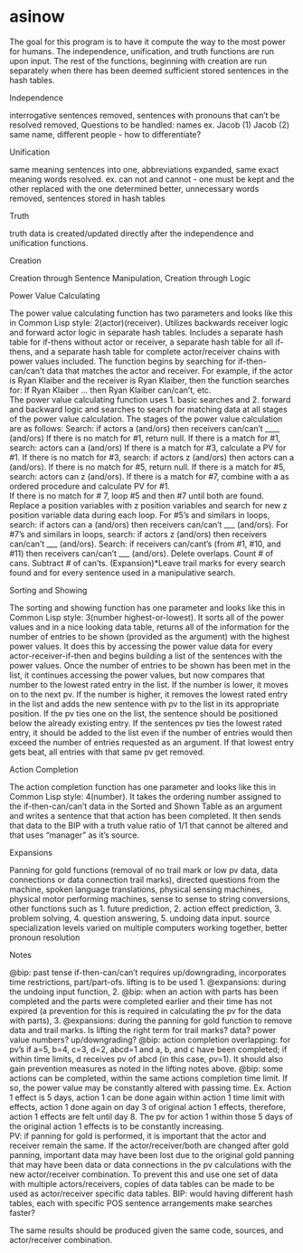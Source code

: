 # asinow

The goal for this program is to have it compute the way to the most power for humans. The independence, unification, and truth functions are run upon input. The rest of the functions, beginning with creation are run separately when there has been deemed sufficient stored sentences in the hash tables. 

Independence

interrogative sentences removed,
sentences with pronouns that can’t be resolved removed,
Questions to be handled: 
names ex. Jacob (1) Jacob (2) same name, different people - how to differentiate? 

Unification

same meaning sentences into one,
abbreviations expanded,
same exact meaning words resolved. ex. can not and cannot - one must be kept and the other replaced with the one determined better, 
unnecessary words removed, 
sentences stored in hash tables

Truth

truth data is created/updated directly after the independence and unification functions. 

Creation

Creation through Sentence Manipulation,
Creation through Logic

Power Value Calculating

The power value calculating function has two parameters and looks like this in Common Lisp style: 2(actor)(receiver). 
Utilizes backwards receiver logic and forward actor logic in separate hash tables. Includes a separate hash table for if-thens without actor or receiver, a separate hash table for all if-thens, and a separate hash table for complete actor/receiver chains with power values included. 
The function begins by searching for if-then-can/can’t data that matches the actor and receiver. For example, if the actor is Ryan Klaiber and the receiver is Ryan Klaiber, then the function searches for: If Ryan Klaiber … then Ryan Klaiber can/can’t, etc.  
The power value calculating function uses 1. basic searches and 2. forward and backward logic and searches to search for matching data at all stages of the power value calculation. The stages of the power value calculation are as follows: 
Search: if actors a (and/ors) then receivers can/can’t ____ (and/ors)
If there is no match for #1, return null. 
If there is a match for #1, search: actors can a (and/ors)
If there is a match for #3, calculate a PV for #1. 
If there is no match for #3, search: if actors z (and/ors) then actors can a (and/ors). 
If there is no match for #5, return null.
If there is a match for #5, search: actors can z (and/ors). 
If there is a match for #7, combine with a as ordered procedure and calculate PV for #1.  
If there is no match for # 7, loop #5 and then #7 until both are found. Replace a position variables with z position variables and search for new z position variable data during each loop. 
For #5’s and similars in loops, search: if actors can a (and/ors) then receivers can/can’t ___ (and/ors). 
For #7’s and similars in loops, search: if actors z (and/ors) then receivers can/can’t ___ (and/ors). 
Search: if receivers can/cant’s (from #1, #10, and #11) then receivers can/can’t ___ (and/ors). 
Delete overlaps. 
Count # of cans. 
Subtract # of can’ts.
(Expansion)*Leave trail marks for every search found and for every sentence used in a manipulative search. 

Sorting and Showing

The sorting and showing function has one parameter and looks like this in Common Lisp style: 3(number highest-or-lowest). It sorts all of the power values and in a nice looking data table, returns all of the information for the number of entries to be shown (provided as the argument) with the highest power values. It does this by accessing the power value data for every actor-receiver-if-then and begins building a list of the sentences with the power values. Once the number of entries to be shown has been met in the list, it continues accessing the power values, but now compares that number to the lowest rated entry in the list. If the number is lower, it moves on to the next pv. If the number is higher, it removes the lowest rated entry in the list and adds the new sentence with pv to the list in its appropriate position. If the pv ties one on the list, the sentence should be positioned below the already existing entry. If the sentences pv ties the lowest rated entry, it should be added to the list even if the number of entries would then exceed the number of entries requested as an argument. If that lowest entry gets beat, all entries with that same pv get removed. 

Action Completion 

The action completion function has one parameter and looks like this in Common Lisp style: 4(number). It takes the ordering number assigned to the if-then-can/can’t data in the Sorted and Shown Table as an argument and writes a sentence that that action has been completed. It then sends that data to the BIP with a truth value ratio of 1/1 that cannot be altered and that uses “manager” as it’s source. 

Expansions

Panning for gold functions (removal of no trail mark or low pv data, data connections or data connection trail marks), directed questions from the machine, spoken language translations, physical sensing machines, physical motor performing machines, sense to sense to string conversions, other functions such as 1. future prediction, 2. action effect prediction, 3. problem solving, 4. question answering, 5. undoing data input. source specialization levels varied on multiple computers working together, better pronoun resolution

Notes 

@bip: past tense if-then-can/can’t requires up/downgrading, incorporates time restrictions, part/part-ofs. 
lifting is to be used 1. @expansions: during the undoing input function, 2. @bip: when an action with parts has been completed and the parts were completed earlier and their time has not expired (a prevention for this is required in calculating the pv for the data with parts), 3. @expansions: during the panning for gold function to remove data and trail marks. Is lifting the right term for trail marks? data? power value numbers? up/downgrading? 
@bip: action completion overlapping: for pv’s if a=5, b=4, c=3, d=2, abcd=1 and a, b, and c have been completed; if within time limits, d receives pv of abcd (in this case, pv=1). It should also gain prevention measures as noted in the lifting notes above. 
@bip: some actions can be completed, within the same actions completion time limit. If so, the power value may be constantly altered with passing time. Ex. Action 1 effect is 5 days, action 1 can be done again within action 1 time limit with effects, action 1 done again on day 3 of original action 1 effects, therefore, action 1 effects are felt until day 8. The pv for action 1 within those 5 days of the original action 1 effects is to be constantly increasing.  
PV: if panning for gold is performed, it is important that the actor and receiver remain the same. If the actor/receiver/both are changed after gold panning, important data may have been lost due to the original gold panning that may have been data or data connections in the pv calculations with the new actor/receiver combination. To prevent this and use one set of data with multiple actors/receivers, copies of data tables can be made to be used as actor/receiver specific data tables. 
BIP: would having different hash tables, each with specific POS sentence arrangements make searches faster? 

The same results should be produced given the same code, sources, and actor/receiver combination. 









